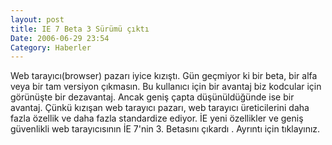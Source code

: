 ```yaml
---
layout: post
title: IE 7 Beta 3 Sürümü çıktı
Date: 2006-06-29 23:54
Category: Haberler
---
```


Web tarayıcı(browser) pazarı iyice kızıştı. Gün geçmiyor ki bir beta,
bir alfa veya bir tam versiyon çıkmasın. Bu kullanıcı için bir avantaj
biz kodcular için görünüşte bir dezavantaj. Ancak geniş çapta
düşünüldüğünde ise bir avantaj. Çünkü kızışan web tarayıcı pazarı, web
tarayıcı üreticilerini daha fazla özellik ve daha fazla standardize
ediyor. İE yeni özellikler ve geniş güvenlikli web tarayıcısının İE
7'nin 3. Betasını çıkardı . Ayrıntı için tıklayınız.
